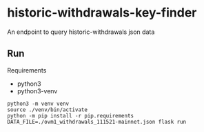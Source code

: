 # historic-withdrawals-key-finder

An endpoint to query historic-withdrawals json data

## Run

Requirements
- python3
- python3-venv

```
python3 -m venv venv
source ./venv/bin/activate
python -m pip install -r pip.requirements
DATA_FILE=./ovm1_withdrawals_111521-mainnet.json flask run
```